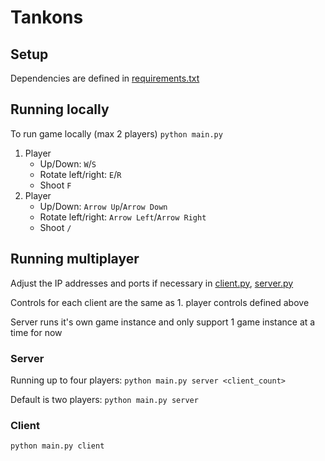 # Tankons

## Setup

Dependencies are defined in [requirements.txt](requirements.txt)

## Running locally

To run game locally (max 2 players) `python main.py`

1. Player
   * Up/Down: `W`/`S` 
   * Rotate left/right: `E`/`R`
   * Shoot `F`
2. Player 
   * Up/Down: `Arrow Up`/`Arrow Down`
   * Rotate left/right: `Arrow Left`/`Arrow Right`
   * Shoot `/`

## Running multiplayer

Adjust the IP addresses and ports if necessary in [client.py](networking/client.py), [server.py](networking/server.py)

Controls for each client are the same as 1. player controls defined above

Server runs it's own game instance and only support 1 game instance at a time for now

### Server

Running up to four players: `python main.py server <client_count>`

Default is two players: `python main.py server` 

### Client
`python main.py client`




